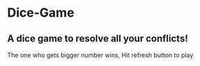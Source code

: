 # Dice-Game
## A dice game to resolve all your conflicts!
The one who gets bigger number wins, Hit refresh button to play